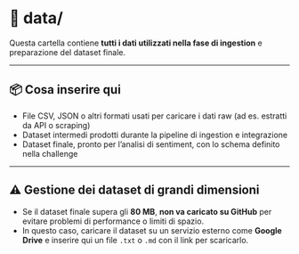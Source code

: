 # 📂 data/

Questa cartella contiene **tutti i dati utilizzati nella fase di ingestion** e preparazione del dataset finale. 

---

## 📦 Cosa inserire qui
- File CSV, JSON o altri formati usati per caricare i dati raw (ad es. estratti da API o scraping)  
- Dataset intermedi prodotti durante la pipeline di ingestion e integrazione  
- Dataset finale, pronto per l’analisi di sentiment, con lo schema definito nella challenge  

---

## ⚠️ Gestione dei dataset di grandi dimensioni
- Se il dataset finale supera gli **80 MB**, **non va caricato su GitHub** per evitare problemi di performance o limiti di spazio.
- In questo caso, caricare il dataset su un servizio esterno come **Google Drive** e inserire qui un file `.txt` o `.md` con il link per scaricarlo.

